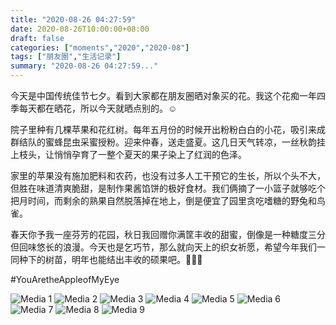 ```yaml
---
title: "2020-08-26 04:27:59"
date: 2020-08-26T10:00:00+08:00
draft: false
categories: ["moments","2020","2020-08"]
tags: ["朋友圈","生活记录"]
summary: "2020-08-26 04:27:59..."
---
```


今天是中国传统佳节七夕。看到大家都在朋友圈晒对象买的花。我这个花痴一年四季每天都在晒花，所以今天就晒点别的。☺️

院子里种有几棵苹果和花红树。每年五月份的时候开出粉粉白白的小花，吸引来成群结队的蜜蜂昆虫采蜜授粉。迎来仲春，送走盛夏。这几日天气转凉，一丝秋韵挂上枝头，让悄悄孕育了一整个夏天的果子染上了红润的色泽。

家里的苹果没有施加肥料和农药，也没有过多人工干预它的生长，所以个头不大，但胜在味道清爽脆甜，是制作果酱馅饼的极好食材。我们俩摘了一小篮子就够吃个把月时间，而剩余的熟果自然脱落掉在地上，倒是便宜了园里贪吃嗜糖的野兔和鸟雀。

春天你予我一座芬芳的花园，秋日我回赠你满筐丰收的甜蜜，倒像是一种糖度三分但回味悠长的浪漫。今天也是乞巧节，那么就向天上的织女祈愿，希望今年我们一同种下的树苗，明年也能结出丰收的硕果吧。🙏🏻😌

#YouAretheAppleofMyEye

![Media 1](/Moments/photos/2020-08-26/202008260427590.jpg)
![Media 2](/Moments/photos/2020-08-26/202008260427591.jpg)
![Media 3](/Moments/photos/2020-08-26/202008260427592.jpg)
![Media 4](/Moments/photos/2020-08-26/202008260427593.jpg)
![Media 5](/Moments/photos/2020-08-26/202008260427594.jpg)
![Media 6](/Moments/photos/2020-08-26/202008260427595.jpg)
![Media 7](/Moments/photos/2020-08-26/202008260427596.jpg)
![Media 8](/Moments/photos/2020-08-26/202008260427597.jpg)
![Media 9](/Moments/photos/2020-08-26/202008260427598.jpg)

